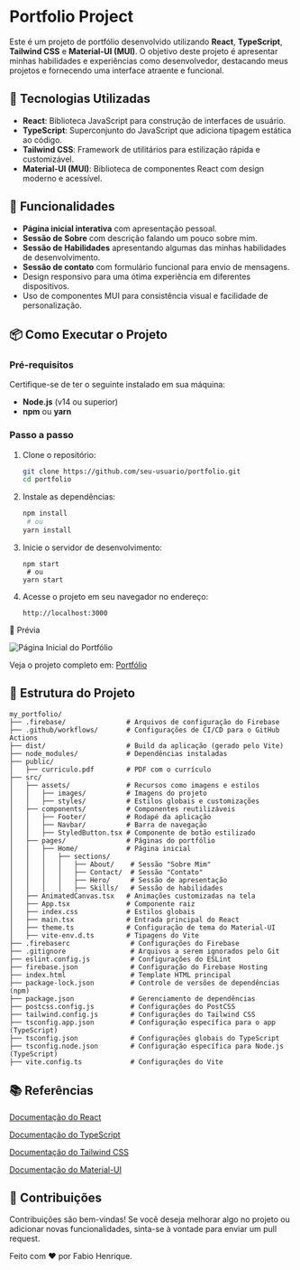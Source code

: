 # Portfolio Project

Este é um projeto de portfólio desenvolvido utilizando **React**, **TypeScript**, **Tailwind CSS** e **Material-UI (MUI)**. O objetivo deste projeto é apresentar minhas habilidades e experiências como desenvolvedor, destacando meus projetos e fornecendo uma interface atraente e funcional.

## 🚀 Tecnologias Utilizadas

- **React**: Biblioteca JavaScript para construção de interfaces de usuário.
- **TypeScript**: Superconjunto do JavaScript que adiciona tipagem estática ao código.
- **Tailwind CSS**: Framework de utilitários para estilização rápida e customizável.
- **Material-UI (MUI)**: Biblioteca de componentes React com design moderno e acessível.

## 🎨 Funcionalidades

- **Página inicial interativa** com apresentação pessoal.
- **Sessão de Sobre** com descrição falando um pouco sobre mim.
- **Sessão de Habilidades** apresentando algumas das minhas habilidades de desenvolvimento.
- **Sessão de contato** com formulário funcional para envio de mensagens.
- Design responsivo para uma ótima experiência em diferentes dispositivos.
- Uso de componentes MUI para consistência visual e facilidade de personalização.

## 📦 Como Executar o Projeto

### Pré-requisitos

Certifique-se de ter o seguinte instalado em sua máquina:

- **Node.js** (v14 ou superior)
- **npm** ou **yarn**

### Passo a passo

1. Clone o repositório:
   ```bash
   git clone https://github.com/seu-usuario/portfolio.git
   cd portfolio
   
2. Instale as dependências:
   ```bash
   npm install
    # ou
   yarn install

3. Inicie o servidor de desenvolvimento:
   ```
   npm start
    # ou
   yarn start

4. Acesse o projeto em seu navegador no endereço:
   ```
   http://localhost:3000

📸 Prévia

![Página Inicial do Portfólio](./src/assets/images/Home.png)

Veja o projeto completo em: [Portfólio](https://portfolio-44217.web.app)



## 🔨 Estrutura do Projeto
   ```
my_portfolio/
├── .firebase/               # Arquivos de configuração do Firebase
├── .github/workflows/       # Configurações de CI/CD para o GitHub Actions
├── dist/                    # Build da aplicação (gerado pelo Vite)
├── node_modules/            # Dependências instaladas
├── public/
│   ├── curriculo.pdf        # PDF com o currículo
├── src/
│   ├── assets/              # Recursos como imagens e estilos
│   │   ├── images/          # Imagens do projeto
│   │   ├── styles/          # Estilos globais e customizações
│   ├── components/          # Componentes reutilizáveis
│   │   ├── Footer/          # Rodapé da aplicação
│   │   ├── Navbar/          # Barra de navegação
│   │   ├── StyledButton.tsx # Componente de botão estilizado
│   ├── pages/               # Páginas do portfólio
│   │   ├── Home/            # Página inicial
│   │   │   ├── sections/
│   │   │   │   ├── About/    # Sessão "Sobre Mim"
│   │   │   │   ├── Contact/  # Sessão "Contato"
│   │   │   │   ├── Hero/     # Sessão de apresentação
│   │   │   │   ├── Skills/   # Sessão de habilidades
│   ├── AnimatedCanvas.tsx   # Animações customizadas na tela
│   ├── App.tsx              # Componente raiz
│   ├── index.css            # Estilos globais
│   ├── main.tsx             # Entrada principal do React
│   ├── theme.ts             # Configuração de tema do Material-UI
│   ├── vite-env.d.ts        # Tipagens do Vite
├── .firebaserc               # Configurações do Firebase
├── .gitignore                # Arquivos a serem ignorados pelo Git
├── eslint.config.js          # Configurações do ESLint
├── firebase.json             # Configuração do Firebase Hosting
├── index.html                # Template HTML principal
├── package-lock.json         # Controle de versões de dependências (npm)
├── package.json              # Gerenciamento de dependências
├── postcss.config.js         # Configurações do PostCSS
├── tailwind.config.js        # Configurações do Tailwind CSS
├── tsconfig.app.json         # Configuração específica para o app (TypeScript)
├── tsconfig.json             # Configurações globais do TypeScript
├── tsconfig.node.json        # Configuração específica para Node.js (TypeScript)
├── vite.config.ts            # Configurações do Vite

```

## 📚 Referências

[Documentação do React](https://react.dev)

[Documentação do TypeScript](https://www.typescriptlang.org)

[Documentação do Tailwind CSS](https://tailwindcss.com)

[Documentação do Material-UI](https://mui.com)



## 🤝 Contribuições
Contribuições são bem-vindas! Se você deseja melhorar algo no projeto ou adicionar novas funcionalidades, sinta-se à vontade para enviar um pull request.



Feito com ❤️ por Fabio Henrique.
